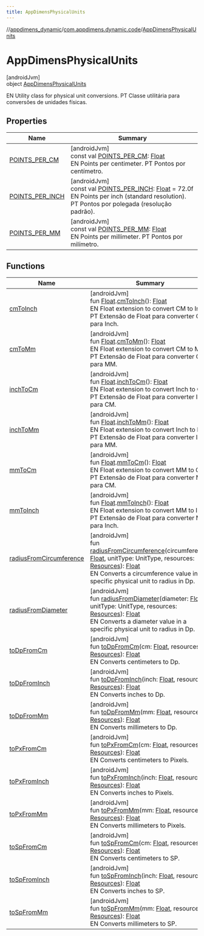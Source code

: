 ```yaml
---
title: AppDimensPhysicalUnits
---
```

//[appdimens_dynamic](../../../index.html)/[com.appdimens.dynamic.code](../index.html)/[AppDimensPhysicalUnits](index.html)



# AppDimensPhysicalUnits



[androidJvm]\
object [AppDimensPhysicalUnits](index.html)

EN Utility class for physical unit conversions. PT Classe utilitária para conversões de unidades físicas.



## Properties


| Name | Summary |
|---|---|
| [POINTS_PER_CM](-p-o-i-n-t-s_-p-e-r_-c-m.html) | [androidJvm]<br>const val [POINTS_PER_CM](-p-o-i-n-t-s_-p-e-r_-c-m.html): [Float](https://kotlinlang.org/api/core/kotlin-stdlib/kotlin/-float/index.html)<br>EN Points per centimeter. PT Pontos por centímetro. |
| [POINTS_PER_INCH](-p-o-i-n-t-s_-p-e-r_-i-n-c-h.html) | [androidJvm]<br>const val [POINTS_PER_INCH](-p-o-i-n-t-s_-p-e-r_-i-n-c-h.html): [Float](https://kotlinlang.org/api/core/kotlin-stdlib/kotlin/-float/index.html) = 72.0f<br>EN Points per inch (standard resolution). PT Pontos por polegada (resolução padrão). |
| [POINTS_PER_MM](-p-o-i-n-t-s_-p-e-r_-m-m.html) | [androidJvm]<br>const val [POINTS_PER_MM](-p-o-i-n-t-s_-p-e-r_-m-m.html): [Float](https://kotlinlang.org/api/core/kotlin-stdlib/kotlin/-float/index.html)<br>EN Points per millimeter. PT Pontos por milímetro. |


## Functions


| Name | Summary |
|---|---|
| [cmToInch](cm-to-inch.html) | [androidJvm]<br>fun [Float](https://kotlinlang.org/api/core/kotlin-stdlib/kotlin/-float/index.html).[cmToInch](cm-to-inch.html)(): [Float](https://kotlinlang.org/api/core/kotlin-stdlib/kotlin/-float/index.html)<br>EN Float extension to convert CM to Inch. PT Extensão de Float para converter CM para Inch. |
| [cmToMm](cm-to-mm.html) | [androidJvm]<br>fun [Float](https://kotlinlang.org/api/core/kotlin-stdlib/kotlin/-float/index.html).[cmToMm](cm-to-mm.html)(): [Float](https://kotlinlang.org/api/core/kotlin-stdlib/kotlin/-float/index.html)<br>EN Float extension to convert CM to MM. PT Extensão de Float para converter CM para MM. |
| [inchToCm](inch-to-cm.html) | [androidJvm]<br>fun [Float](https://kotlinlang.org/api/core/kotlin-stdlib/kotlin/-float/index.html).[inchToCm](inch-to-cm.html)(): [Float](https://kotlinlang.org/api/core/kotlin-stdlib/kotlin/-float/index.html)<br>EN Float extension to convert Inch to CM. PT Extensão de Float para converter Inch para CM. |
| [inchToMm](inch-to-mm.html) | [androidJvm]<br>fun [Float](https://kotlinlang.org/api/core/kotlin-stdlib/kotlin/-float/index.html).[inchToMm](inch-to-mm.html)(): [Float](https://kotlinlang.org/api/core/kotlin-stdlib/kotlin/-float/index.html)<br>EN Float extension to convert Inch to MM. PT Extensão de Float para converter Inch para MM. |
| [mmToCm](mm-to-cm.html) | [androidJvm]<br>fun [Float](https://kotlinlang.org/api/core/kotlin-stdlib/kotlin/-float/index.html).[mmToCm](mm-to-cm.html)(): [Float](https://kotlinlang.org/api/core/kotlin-stdlib/kotlin/-float/index.html)<br>EN Float extension to convert MM to CM. PT Extensão de Float para converter MM para CM. |
| [mmToInch](mm-to-inch.html) | [androidJvm]<br>fun [Float](https://kotlinlang.org/api/core/kotlin-stdlib/kotlin/-float/index.html).[mmToInch](mm-to-inch.html)(): [Float](https://kotlinlang.org/api/core/kotlin-stdlib/kotlin/-float/index.html)<br>EN Float extension to convert MM to Inch. PT Extensão de Float para converter MM para Inch. |
| [radiusFromCircumference](radius-from-circumference.html) | [androidJvm]<br>fun [radiusFromCircumference](radius-from-circumference.html)(circumference: [Float](https://kotlinlang.org/api/core/kotlin-stdlib/kotlin/-float/index.html), unitType: UnitType, resources: [Resources](https://developer.android.com/reference/kotlin/android/content/res/Resources.html)): [Float](https://kotlinlang.org/api/core/kotlin-stdlib/kotlin/-float/index.html)<br>EN Converts a circumference value in a specific physical unit to radius in Dp. |
| [radiusFromDiameter](radius-from-diameter.html) | [androidJvm]<br>fun [radiusFromDiameter](radius-from-diameter.html)(diameter: [Float](https://kotlinlang.org/api/core/kotlin-stdlib/kotlin/-float/index.html), unitType: UnitType, resources: [Resources](https://developer.android.com/reference/kotlin/android/content/res/Resources.html)): [Float](https://kotlinlang.org/api/core/kotlin-stdlib/kotlin/-float/index.html)<br>EN Converts a diameter value in a specific physical unit to radius in Dp. |
| [toDpFromCm](to-dp-from-cm.html) | [androidJvm]<br>fun [toDpFromCm](to-dp-from-cm.html)(cm: [Float](https://kotlinlang.org/api/core/kotlin-stdlib/kotlin/-float/index.html), resources: [Resources](https://developer.android.com/reference/kotlin/android/content/res/Resources.html)): [Float](https://kotlinlang.org/api/core/kotlin-stdlib/kotlin/-float/index.html)<br>EN Converts centimeters to Dp. |
| [toDpFromInch](to-dp-from-inch.html) | [androidJvm]<br>fun [toDpFromInch](to-dp-from-inch.html)(inch: [Float](https://kotlinlang.org/api/core/kotlin-stdlib/kotlin/-float/index.html), resources: [Resources](https://developer.android.com/reference/kotlin/android/content/res/Resources.html)): [Float](https://kotlinlang.org/api/core/kotlin-stdlib/kotlin/-float/index.html)<br>EN Converts inches to Dp. |
| [toDpFromMm](to-dp-from-mm.html) | [androidJvm]<br>fun [toDpFromMm](to-dp-from-mm.html)(mm: [Float](https://kotlinlang.org/api/core/kotlin-stdlib/kotlin/-float/index.html), resources: [Resources](https://developer.android.com/reference/kotlin/android/content/res/Resources.html)): [Float](https://kotlinlang.org/api/core/kotlin-stdlib/kotlin/-float/index.html)<br>EN Converts millimeters to Dp. |
| [toPxFromCm](to-px-from-cm.html) | [androidJvm]<br>fun [toPxFromCm](to-px-from-cm.html)(cm: [Float](https://kotlinlang.org/api/core/kotlin-stdlib/kotlin/-float/index.html), resources: [Resources](https://developer.android.com/reference/kotlin/android/content/res/Resources.html)): [Float](https://kotlinlang.org/api/core/kotlin-stdlib/kotlin/-float/index.html)<br>EN Converts centimeters to Pixels. |
| [toPxFromInch](to-px-from-inch.html) | [androidJvm]<br>fun [toPxFromInch](to-px-from-inch.html)(inch: [Float](https://kotlinlang.org/api/core/kotlin-stdlib/kotlin/-float/index.html), resources: [Resources](https://developer.android.com/reference/kotlin/android/content/res/Resources.html)): [Float](https://kotlinlang.org/api/core/kotlin-stdlib/kotlin/-float/index.html)<br>EN Converts inches to Pixels. |
| [toPxFromMm](to-px-from-mm.html) | [androidJvm]<br>fun [toPxFromMm](to-px-from-mm.html)(mm: [Float](https://kotlinlang.org/api/core/kotlin-stdlib/kotlin/-float/index.html), resources: [Resources](https://developer.android.com/reference/kotlin/android/content/res/Resources.html)): [Float](https://kotlinlang.org/api/core/kotlin-stdlib/kotlin/-float/index.html)<br>EN Converts millimeters to Pixels. |
| [toSpFromCm](to-sp-from-cm.html) | [androidJvm]<br>fun [toSpFromCm](to-sp-from-cm.html)(cm: [Float](https://kotlinlang.org/api/core/kotlin-stdlib/kotlin/-float/index.html), resources: [Resources](https://developer.android.com/reference/kotlin/android/content/res/Resources.html)): [Float](https://kotlinlang.org/api/core/kotlin-stdlib/kotlin/-float/index.html)<br>EN Converts centimeters to SP. |
| [toSpFromInch](to-sp-from-inch.html) | [androidJvm]<br>fun [toSpFromInch](to-sp-from-inch.html)(inch: [Float](https://kotlinlang.org/api/core/kotlin-stdlib/kotlin/-float/index.html), resources: [Resources](https://developer.android.com/reference/kotlin/android/content/res/Resources.html)): [Float](https://kotlinlang.org/api/core/kotlin-stdlib/kotlin/-float/index.html)<br>EN Converts inches to SP. |
| [toSpFromMm](to-sp-from-mm.html) | [androidJvm]<br>fun [toSpFromMm](to-sp-from-mm.html)(mm: [Float](https://kotlinlang.org/api/core/kotlin-stdlib/kotlin/-float/index.html), resources: [Resources](https://developer.android.com/reference/kotlin/android/content/res/Resources.html)): [Float](https://kotlinlang.org/api/core/kotlin-stdlib/kotlin/-float/index.html)<br>EN Converts millimeters to SP. |
